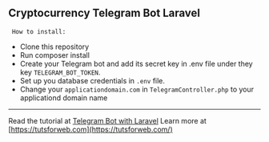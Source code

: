  ## Cryptocurrency Telegram Bot Laravel
 
	 How to install:
 - Clone this repository
 - Run composer install
 - Create your Telegram bot and add its secret key in .env file under they key `TELEGRAM_BOT_TOKEN`.
 - Set up you database credentials in `.env` file.
 - Change your `applicationdomain.com` in `TelegramController.php` to your applicationd domain name
----------
Read the tutorial at [Telegram Bot with Laravel](https://tutsforweb.com/creating-a-cryptocurrency-telegram-bot-with-laravel)
Learn more at [https://tutsforweb.com](https://tutsforweb.com/)